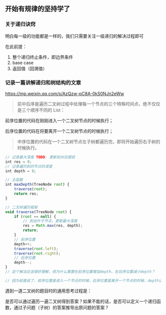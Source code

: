## 开始有规律的坚持学了


### 关于递归诀窍

明白每一级的功能都是一样的，我们只需要关注一级递归的解决过程即可

在此前提：
1. 整个递归终止条件，即边界条件
2. base case 
3. 返回值（回溯值）

### 记录一篇讲解递归和树结构的文章

https://mp.weixin.qq.com/s/AzQzw-pC8A-0kS0NJn2eWw

>前中后序是遍历二叉树过程中处理每一个节点的三个特殊时间点，绝不仅仅是三个顺序不同的 List：

前序位置的代码在刚刚进入一个二叉树节点的时候执行；

后序位置的代码在将要离开一个二叉树节点的时候执行；

>中序位置的代码在一个二叉树节点左子树都遍历完，即将开始遍历右子树的时候执行。

```js
// 记录最大深度 TODO: 更新到对应题目
int res = 0;
// 记录遍历到的节点的深度
int depth = 0;

// 主函数
int maxDepth(TreeNode root) {
    traverse(root);
    return res;
}

// 二叉树遍历框架
void traverse(TreeNode root) {
    if (root == null) {
        // 到达叶子节点，更新最大深度
        res = Math.max(res, depth);
        return;
    }
    // 前序位置
    depth++;
    traverse(root.left);
    traverse(root.right);
    // 后序位置
    depth--;
}
// 这个解法应该很好理解，但为什么需要在前序位置增加depth，在后序位置减小depth？

// 因为前面说了，前序位置是进入一个节点的时候，后序位置是离开一个节点的时候，depth记录当前递归到的节点深度，所以要这样维护。
```

遇到一道二叉树的题目时的通用思考过程是：

是否可以通过遍历一遍二叉树得到答案？如果不能的话，是否可以定义一个递归函数，通过子问题（子树）的答案推导出原问题的答案？